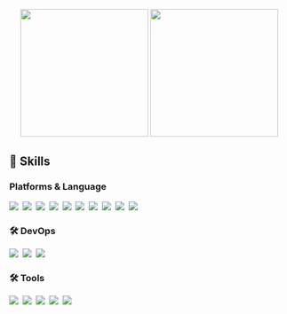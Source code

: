 <div align="center">
  <img src="https://github-readme-stats.vercel.app/api?username=YunYongJun&show_icons=true&theme=radical" style="height: 230px;"/>
  <img src="https://github-readme-stats.vercel.app/api/top-langs/?username=YunYongJun&layout=compact" style="height: 230px;"/>
</div>

<h2 align="left">💫 Skills </h3>
<h3 align="left"> Platforms & Language </h3> 
<div>
  <img src = "https://img.shields.io/badge/Java-ED8B00?style=for-the-badge&logo=openjdk&logoColor=white" />&nbsp
  <img src = "https://img.shields.io/badge/JavaScript-F7DF1E?style=for-the-badge&logo=JavaScript&logoColor=white" />&nbsp
  <img src = "https://img.shields.io/badge/Python-3776AB?style=for-the-badge&logo=Python&logoColor=white" />&nbsp
  <img src = "https://img.shields.io/badge/React-20232A?style=for-the-badge&logo=react&logoColor=61DAFB" />&nbsp
  <img src = "https://img.shields.io/badge/React Native-61DAFB?style=for-the-badge&logo=React&logoColor=black" />&nbsp
  <img src = "https://img.shields.io/badge/MySQL-4479A1?style=for-the-badge&logo=MySQL&logoColor=white" />&nbsp
  <img src = "https://img.shields.io/badge/MongoDB-47A248?style=for-the-badge&logo=MongoDB&logoColor=white" />&nbsp
  <img src = "https://img.shields.io/badge/Spring-6DB33F?style=for-the-badge&logo=spring&logoColor=white" />&nbsp
  <img src = "https://img.shields.io/badge/springboot-6DB33F?style=for-the-badge&logo=springboot&logoColor=white" />&nbsp
  <img src = "https://img.shields.io/badge/Node.js-339933?style=for-the-badge&logo=Node.js&logoColor=white" />&nbsp
</div>

<h3 align="left">🛠 DevOps </h3>
<div align="left">
  <img src = "https://img.shields.io/badge/git-F05033.svg?style=for-the-badge&logo=git&logoColor=white" />&nbsp
  <img src = "https://img.shields.io/badge/github-181717.svg?style=for-the-badge&logo=github&logoColor=white" />&nbsp
  <img src = "https://img.shields.io/badge/gradle-02303A?style=for-the-badge&logo=gradle&logoColor=white" />&nbsp
</div>

<h3 align="left">🛠 Tools </h3>
<div align="left">
  <img src = "https://img.shields.io/badge/Notion-F3F3F3.svg?style=for-the-badge&logo=notion&logoColor=black" />&nbsp
  <img src = "https://img.shields.io/badge/Postman-FF6C37?style=for-the-badge&logo=Postman&logoColor=white" />&nbsp
  <img src = "https://img.shields.io/badge/Anaconda-44A833?style=for-the-badge&logo=Anaconda&logoColor=white" />&nbsp
  <img src = "https://img.shields.io/badge/Visual%20Studio%20Code-007ACC.svg?&style=for-the-badge&logo=Visual%20Studio%20Code&logoColor=white" />&nbsp
  <img src = "https://img.shields.io/badge/Eclipse%20IDE-2C2255.svg?&style=for-the-badge&logo=Eclipse%20IDE&logoColor=white" />&nbsp
</div>


<!--
**YunYongJun/YunYongJun** is a ✨ _special_ ✨ repository because its `README.md` (this file) appears on your GitHub profile.

Here are some ideas to get you started:

- 🔭 I’m currently working on ...
- 🌱 I’m currently learning ...
- 👯 I’m looking to collaborate on ...
- 🤔 I’m looking for help with ...
- 💬 Ask me about ...
- 📫 How to reach me: ...
- 😄 Pronouns: ...
- ⚡ Fun fact: ...
-->
